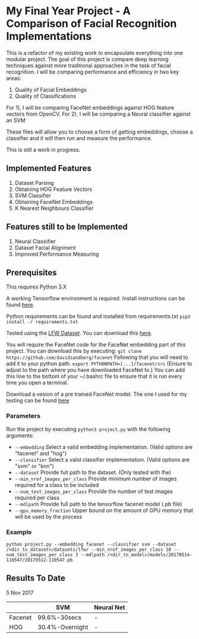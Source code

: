 # My Final Year Project - A Comparison of Facial Recognition Implementations

This is a refactor of my existing work to encapsulate everything into one modular project.
The goal of this project is compare deep learning techniques against more traditional approaches
in the task of facial recognition. I will be comparing performance and efficiency in two key areas:
1) Quality of Facial Embeddings
2) Quality of Classifications

For 1), I will be comparing FaceNet embeddings against HOG feature vectors from OpenCV.
For 2), I will be comparing a Neural classifier against an SVM

These files will allow you to choose a form of getting embeddings, choose a classifier and it will then
run and measure the performance.

This is still a work in progress.

## Implemented Features
1) Dataset Parsing
2) Obtaining HOG Feature Vectors
3) SVM Classifier
4) Obtaining FaceNet Embeddings
5) K Nearest Neighbours Classifier

## Features still to be Implemented
1) Neural Classifier
2) Dataset Facial Alignment
3) Improved Performance Measuring

## Prerequisites
This requires Python 3.X

A working Tensorflow environment is required. Install instructions can be found [here](https://www.tensorflow.org/install/install_linux).

Python requirements can be found and installed from requirements.txt
`pip3 install -r requirements.txt`

Tested using the [LFW Dataset](http://vis-www.cs.umass.edu/lfw/). You can download this [here](http://vis-www.cs.umass.edu/lfw/lfw.tgz).

You will require the FaceNet code for the FaceNet embedding part of this project.
You can download this by executing:
`git clone https://github.com/davidsandberg/facenet`
Following that you will need to add it to your python path.
`export PYTHONPATH=[...]/facenet/src`
(Ensure to adjust to the path where you have downloaded FaceNet to.)
You can add this line to the bottom of your ~/.bashrc file to ensure that it is run every time you open a terminal.

Download a vesion of a pre trained FaceNet model. The one I used for my testing can be found [here](https://drive.google.com/file/d/0B5MzpY9kBtDVZ2RpVDYwWmxoSUk)

### Parameters

Run the project by executing `python3 project.py` with the following arguments:

- `--embedding`     Select a valid embedding implementation. (Valid options are "facenet" and "hog")
- `--classifier`    Select a valid classifier implementation. (Valid options are "svm" or "knn")
- `--dataset`       Provide full path to the dataset. (Only tested with lfw)
- `--min_nrof_images_per_class` Provide minimum number of images required for a class to be included
- `--num_test_images_per_class` Provide the number of test images required per class
- `--mdlpath`       Provide full path to the tensorflow facenet model (.pb file)
- `--gpu_memory_fraction`   Upper bound on the amount of GPU memory that will be used by the process

### Example

`python project.py --embedding facenet --classifier svm --dataset /<dir_to_dataset>/datasets/lfw/ --min_nrof_images_per_class 10 --num_test_images_per_class 3 --mdlpath /<dir_to_model>/models/20170514-110547/20170512-110547.pb`

## Results To Date

5 Nov 2017

|           | SVM     | Neural Net  |
|-----------|---------|-------------|
| Facenet    | 99.6%-30secs | - |
| HOG        | 30.4%-Overnight | - |
